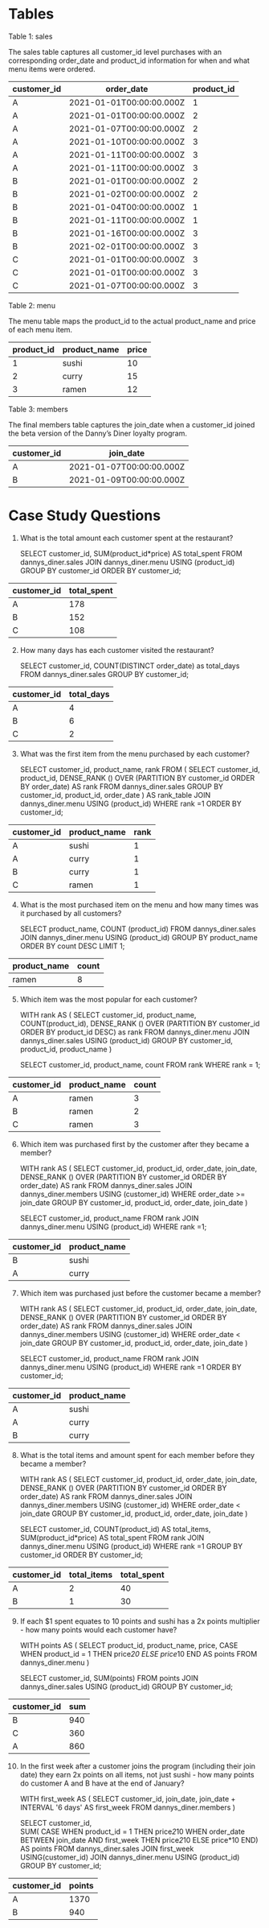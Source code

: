# Tables
Table 1: sales

The sales table captures all customer_id level purchases with an corresponding order_date and product_id information for when and what menu items were ordered.

| customer_id | order_date               | product_id |
| ----------- | ------------------------ | ---------- |
| A           | 2021-01-01T00:00:00.000Z | 1          |
| A           | 2021-01-01T00:00:00.000Z | 2          |
| A           | 2021-01-07T00:00:00.000Z | 2          |
| A           | 2021-01-10T00:00:00.000Z | 3          |
| A           | 2021-01-11T00:00:00.000Z | 3          |
| A           | 2021-01-11T00:00:00.000Z | 3          |
| B           | 2021-01-01T00:00:00.000Z | 2          |
| B           | 2021-01-02T00:00:00.000Z | 2          |
| B           | 2021-01-04T00:00:00.000Z | 1          |
| B           | 2021-01-11T00:00:00.000Z | 1          |
| B           | 2021-01-16T00:00:00.000Z | 3          |
| B           | 2021-02-01T00:00:00.000Z | 3          |
| C           | 2021-01-01T00:00:00.000Z | 3          |
| C           | 2021-01-01T00:00:00.000Z | 3          |
| C           | 2021-01-07T00:00:00.000Z | 3          |


Table 2: menu

The menu table maps the product_id to the actual product_name and price of each menu item.

| product_id | product_name | price |
| ---------- | ------------ | ----- |
| 1          | sushi        | 10    |
| 2          | curry        | 15    |
| 3          | ramen        | 12    |



Table 3: members

The final members table captures the join_date when a customer_id joined the beta version of the Danny’s Diner loyalty program.

| customer_id | join_date                |
| ----------- | ------------------------ |
| A           | 2021-01-07T00:00:00.000Z |
| B           | 2021-01-09T00:00:00.000Z |


# Case Study Questions

1. What is the total amount each customer spent at the restaurant?

    SELECT customer_id, SUM(product_id*price) AS total_spent
    FROM dannys_diner.sales
    JOIN dannys_diner.menu
    USING (product_id)
    GROUP BY customer_id
    ORDER BY customer_id;

| customer_id | total_spent |
| ----------- | ----------- |
| A           | 178         |
| B           | 152         |
| C           | 108         |


2. How many days has each customer visited the restaurant?

    SELECT customer_id, COUNT(DISTINCT order_date) as total_days
    FROM dannys_diner.sales
    GROUP BY customer_id;

| customer_id | total_days |
| ----------- | ---------- |
| A           | 4          |
| B           | 6          |
| C           | 2          |



3. What was the first item from the menu purchased by each customer?

    SELECT customer_id, product_name, rank
    FROM 
    (
      SELECT customer_id, product_id, 
    		DENSE_RANK () OVER (PARTITION BY customer_id ORDER BY order_date) AS rank
    	FROM dannys_diner.sales
    	GROUP BY customer_id, product_id, order_date
    ) AS rank_table
    JOIN dannys_diner.menu
    USING (product_id)
    WHERE rank =1
    ORDER BY customer_id;

| customer_id | product_name | rank |
| ----------- | ------------ | ---- |
| A           | sushi        | 1    |
| A           | curry        | 1    |
| B           | curry        | 1    |
| C           | ramen        | 1    |



4. What is the most purchased item on the menu and how many times was it purchased by all customers?

    SELECT product_name, COUNT (product_id)
    FROM dannys_diner.sales
    JOIN dannys_diner.menu
    USING (product_id)
    GROUP BY product_name
    ORDER BY count DESC
    LIMIT 1;

| product_name | count |
| ------------ | ----- |
| ramen        | 8     |


5. Which item was the most popular for each customer?

    WITH rank AS (
      SELECT customer_id, product_name, COUNT(product_id),
      		DENSE_RANK () OVER (PARTITION BY customer_id ORDER BY product_id DESC) as rank
      FROM dannys_diner.menu
      JOIN dannys_diner.sales
      USING (product_id)
      GROUP BY customer_id, product_id, product_name
      )
    
    SELECT customer_id, product_name, count
      FROM rank
      WHERE rank = 1;

| customer_id | product_name | count |
| ----------- | ------------ | ----- |
| A           | ramen        | 3     |
| B           | ramen        | 2     |
| C           | ramen        | 3     |


  
6. Which item was purchased first by the customer after they became a member?

    WITH rank AS
    ( SELECT customer_id, product_id, order_date, join_date,
    		DENSE_RANK () OVER (PARTITION BY customer_id ORDER BY order_date) AS rank
    	FROM dannys_diner.sales
     	JOIN dannys_diner.members
     	USING (customer_id)
    	WHERE order_date >= join_date
     	GROUP BY customer_id, product_id, order_date, join_date
     )
        
    SELECT customer_id, product_name
    FROM rank
    JOIN dannys_diner.menu
    USING (product_id)
    WHERE rank =1;

| customer_id | product_name |
| ----------- | ------------ |
| B           | sushi        |
| A           | curry        |



7. Which item was purchased just before the customer became a member?

    WITH rank AS
    ( SELECT customer_id, product_id, order_date, join_date,
    		DENSE_RANK () OVER (PARTITION BY customer_id ORDER BY order_date) AS rank
    	FROM dannys_diner.sales
     	JOIN dannys_diner.members
    	USING (customer_id)
    	WHERE order_date < join_date
     	GROUP BY customer_id, product_id, order_date, join_date
     )
        
    SELECT customer_id, product_name
    FROM rank
    JOIN dannys_diner.menu
    USING (product_id)
    WHERE rank =1
    ORDER BY customer_id;

| customer_id | product_name |
| ----------- | ------------ |
| A           | sushi        |
| A           | curry        |
| B           | curry        |


8. What is the total items and amount spent for each member before they became a member?

    WITH rank AS
    ( SELECT customer_id, product_id, order_date, join_date,
    		DENSE_RANK () OVER (PARTITION BY customer_id ORDER BY order_date) AS rank
    	FROM dannys_diner.sales
     	JOIN dannys_diner.members
    	USING (customer_id)
    	WHERE order_date < join_date
     	GROUP BY customer_id, product_id, order_date, join_date
     )
        
    SELECT customer_id, COUNT(product_id) AS total_items, SUM(product_id*price) AS total_spent
    FROM rank
    JOIN dannys_diner.menu
    USING (product_id)
    WHERE rank =1
    GROUP BY customer_id
    ORDER BY customer_id;

| customer_id | total_items | total_spent |
| ----------- | ----------- | ----------- |
| A           | 2           | 40          |
| B           | 1           | 30          |


9.  If each $1 spent equates to 10 points and sushi has a 2x points multiplier - how many points would each customer have?

    WITH points AS
    ( SELECT product_id, product_name, price,
     	CASE WHEN product_id = 1 THEN price*20
     	ELSE price*10
      END AS points
    FROM dannys_diner.menu
    )
    
    SELECT customer_id, SUM(points)
    FROM points
    JOIN dannys_diner.sales
    USING (product_id)
    GROUP BY customer_id;

| customer_id | sum |
| ----------- | --- |
| B           | 940 |
| C           | 360 |
| A           | 860 |


10. In the first week after a customer joins the program (including their join date) they earn 2x points on all items, not just sushi - how many points do customer A and B have at the end of January?

    WITH  first_week AS
     (
       SELECT customer_id, join_date, join_date + INTERVAL '6 days' AS first_week
       FROM dannys_diner.members
      )
      
    SELECT customer_id,  
    	 SUM(
           CASE WHEN product_id = 1 THEN price*2*10
          	WHEN order_date BETWEEN join_date AND first_week THEN price*2*10
          ELSE price*10
          END) AS points
    FROM dannys_diner.sales
    JOIN first_week
    USING(customer_id)
    JOIN dannys_diner.menu
    USING (product_id)
    GROUP BY customer_id;

| customer_id | points |
| ----------- | ------ |
| A           | 1370   |
| B           | 940    |


